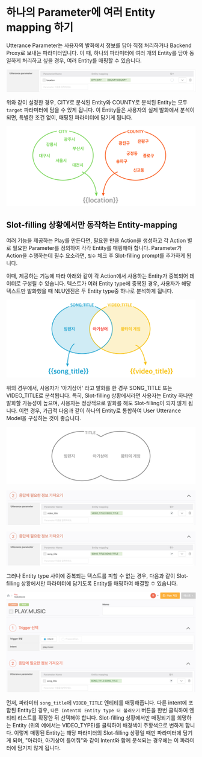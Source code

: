 # 하나의 Parameter에 여러 Entity mapping 하기

Utterance Parameter는 사용자의 발화에서 정보를 담아 직접 처리하거나 Backend Proxy로 보내는 파라미터입니다. 이 때, 하나의 파라미터에 여러 개의 Entity를 담아 동일하게 처리하고 싶을 경우, 여러 Entity를 매핑할 수 있습니다.

![](../../../../.gitbook/assets/assets_multi-entity-mapping1-1%20%283%29%20%283%29%20%283%29%20%284%29.png)

위와 같이 설정한 경우, CITY로 분석된 Entity와 COUNTY로 분석된 Entity는 모두 `target` 파라미터에 담을 수 있게 됩니다. 이 Entity들은 사용자의 실제 발화에서 분석이 되면, 특별한 조건 없이, 매핑된 파라미터에 담기게 됩니다.

![](../../../../.gitbook/assets/assets_multi-entity-mapping2-1%20%283%29%20%283%29%20%283%29%20%281%29.png)

## Slot-filling 상황에서만 동작하는 Entity-mapping

여러 기능을 제공하는 Play를 만든다면, 필요한 만큼 Action을 생성하고 각 Action 별로 필요한 Parameter를 정의하여 각각 Entity를 매핑해야 합니다. Parameter가 Action을 수행하는데 필수 요소라면, `필수` 체크 후 Slot-filling prompt를 추가하게 됩니다.

이때, 제공하는 기능에 따라 아래와 같이 각 Action에서 사용하는 Entity가 중복되어 데이터로 구성될 수 있습니다. 텍스트가 여러 Entity type에 중복된 경우, 사용자가 해당 텍스트만 발화했을 때 NLU엔진은 두 Entity type중 하나로 분석하게 됩니다.

![](../../../../.gitbook/assets/assets_multi-entity-mapping5-1%20%283%29%20%283%29%20%283%29.png)

위의 경우에서, 사용자가 '아기상어' 라고 발화를 한 경우 SONG\_TITLE 또는 VIDEO\_TITLE로 분석됩니다. 특히, Slot-filling 상황에서라면 사용자는 Entity 하나만 발화할 가능성이 높으며, 사용자는 정상적으로 발화를 해도 Slot-filling이 되지 않게 됩니다. 이런 경우, 가급적 다음과 같이 하나의 Entity로 통합하여 User Utterance Model을 구성하는 것이 좋습니다.

![](../../../../.gitbook/assets/assets_multi-entity-mapping6%20%282%29%20%282%29%20%282%29.png)

![](../../../../.gitbook/assets/assets_multi-entity-mapping4%20%282%29%20%282%29%20%282%29%20%283%29.png)

![](../../../../.gitbook/assets/assets_multi-entity-mapping3-1%20%283%29%20%283%29%20%283%29.png)

그러나 Entity type 사이에 중복되는 텍스트를 피할 수 없는 경우, 다음과 같이 Slot-filling 상황에서만 파라미터에 담기도록 Entity를 매핑하여 해결할 수 있습니다.

![](../../../../.gitbook/assets/assets_multi-entity-mapping%20%281%29%20%281%29.gif)

먼저, 파라미터 `song_title`에 `VIDEO_TITLE` 엔티티를 매핑해줍니다. 다른 intent에 포함된 Entity인 경우, `다른 Intent의 Entity type 더 불러오기` 버튼을 한번 클릭하여 엔티티 리스트를 확장한 뒤 선택해야 합니다. Slot-filling 상황에서만 매핑되기를 희망하는 Entity \(위의 예에서는 VIDEO\_TYPE\)를 클릭하여 배경색이 주황색으로 변하게 합니다. 이렇게 매핑된 Entity는 해당 파라미터의 Slot-filling 상황일 때만 파라미터에 담기게 되며, "아리아, 아기상어 틀어줘"와 같이 Intent와 함께 분석되는 경우에는 이 파라미터에 담기지 않게 됩니다.

